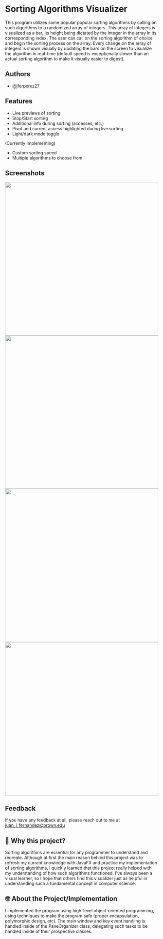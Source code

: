 
# Sorting Algorithms Visualizer

This program utilizes some popular popular sorting algorithms by calling on such algorithms to a randomized array of integers. This array of integers is visualized as a bar, its height being dictated by the integer in the array in its corresponding index. The user can call on the sorting algorithm of choice and begin the sorting process on the array. Every change on the array of integers is shown visually by updating the bars on the screen to visualize the algorithm in real-time (default speed is exceptionally slower than an actual sorting algorithm to make it visually easier to digest).



## Authors

- [@jferperez27](https://www.github.com/jferperez27)


## Features

- Live previews of sorting
- Stop/Start sorting
- Additional info during sorting (accesses, etc.)
- Pivot and current access highlighted during live sorting
- Light/dark mode toggle 


(Currently Implementing)
- Custom sorting speed
- Multiple algorithms to choose from



## Screenshots

<img src="https://github.com/user-attachments/assets/430e4176-e0ac-4abb-8899-bc495f5880f0" width="503" />

<img src="https://github.com/user-attachments/assets/bee99157-b496-48e3-ac17-cfc0d9084e65" width="503" />

<img src="https://github.com/user-attachments/assets/f32c072d-34fa-4508-abda-7bf4c5e8fa46" width="503" />

<img src="https://github.com/user-attachments/assets/18926381-5637-4275-9d68-d33bc26281ed" width="503" />



## Feedback

If you have any feedback at all, please reach out to me at juan_j_fernandez@brown.edu


## 🚀 Why this project?

Sorting algorithms are essential for any programmer to understand and recreate. Although at first the main reason behind this project was to refresh my current knowledge with JavaFX and practice my implementation of sorting algorithms, I quickly learned that this project really helped with my understanding of how such algorithms functioned. I've always been a visual learner, so I hope that others find this visualizer just as helpful in understanding such a fundamental concept in computer science.

## 🤓 About the Project/Implementation

I implemented the program using high-level object-oriented programming, using techniques to make the program safe (proper encapsulation, polymorphic design, etc). The main window and key event handling is handled inside of the PaneOrganizer class, delegating such tasks to be handled inside of their prospective classes. 


